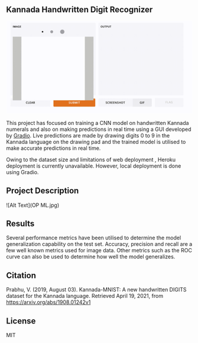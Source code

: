## Kannada Handwritten Digit Recognizer

![Alt Text](kannadadigits.gif)


This project has focused on training a CNN model on handwritten Kannada numerals and also on making predictions in real time using a GUI developed by [Gradio](https://www.gradio.app). Live predictions are made by drawing digits 0 to 9 in the Kannada language on the drawing pad and the trained model is utilised to make accurate predictions in real time.

Owing to the dataset size and limitations of web deployment , Heroku deployment is currently unavailable. However, local deployment is done using Gradio. 


## Project Description

![Alt Text](OP ML.jpg)


## Results 

Several performance metrics have been utilised to determine the model generalization capability on the test set. Accuracy, precision and recall are a few well known metrics used for image data. Other metrics such as the ROC curve can also be used to determine how well the model generalizes. 


## Citation 

Prabhu, V. (2019, August 03). Kannada-MNIST: A new handwritten DIGITS dataset for the Kannada language. Retrieved April 19, 2021, from https://arxiv.org/abs/1908.01242v1

## License

MIT 
